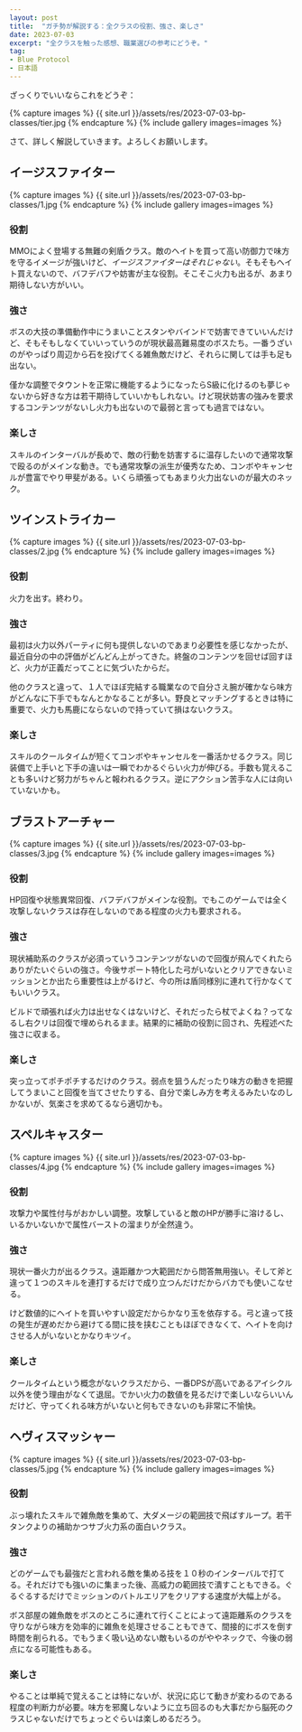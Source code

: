 ```yaml
---
layout: post
title:  "ガチ勢が解説する：全クラスの役割、強さ、楽しさ"
date: 2023-07-03
excerpt: "全クラスを触った感想、職業選びの参考にどうぞ。"
tag:
- Blue Protocol
- 日本語
---
```


ざっくりでいいならこれをどうぞ：

{% capture images %}
    {{ site.url }}/assets/res/2023-07-03-bp-classes/tier.jpg
{% endcapture %}
{% include gallery images=images %}

さて、詳しく解説していきます。よろしくお願いします。

## イージスファイター

{% capture images %}
    {{ site.url }}/assets/res/2023-07-03-bp-classes/1.jpg
{% endcapture %}
{% include gallery images=images %}

### 役割

MMOによく登場する無難の剣盾クラス。敵のヘイトを買って高い防御力で味方を守るイメージが強いけど、*イージスファイターはそれじゃない*。そもそもヘイト買えないので、バフデバフや妨害が主な役割。そこそこ火力も出るが、あまり期待しない方がいい。

### 強さ

ボスの大技の準備動作中にうまいことスタンやバインドで妨害できていいんだけど、そもそもしなくていいっていうのが現状最高難易度のボスたち。一番うざいのがやっぱり周辺から石を投げてくる雑魚敵だけど、それらに関しては手も足も出ない。

僅かな調整でタウントを正常に機能するようになったらS級に化けるのも夢じゃないから好きな方は若干期待していいかもしれない。けど現状妨害の強みを要求するコンテンツがないし火力も出ないので最弱と言っても過言ではない。

### 楽しさ

スキルのインターバルが長めで、敵の行動を妨害するに温存したいので通常攻撃で殴るのがメインな動き。でも通常攻撃の派生が優秀なため、コンボやキャンセルが豊富でやり甲斐がある。いくら頑張ってもあまり火力出ないのが最大のネック。

## ツインストライカー

{% capture images %}
    {{ site.url }}/assets/res/2023-07-03-bp-classes/2.jpg
{% endcapture %}
{% include gallery images=images %}

### 役割

火力を出す。終わり。

### 強さ

最初は火力以外パーティに何も提供しないのであまり必要性を感じなかったが、最近自分の中の評価がどんどん上がってきた。終盤のコンテンツを回せば回すほど、火力が正義だってことに気づいたからだ。

他のクラスと違って、１人でほぼ完結する職業なので自分さえ腕が確かなら味方がどんなに下手でもなんとかなることが多い。野良とマッチングするときは特に重要で、火力も馬鹿にならないので持っていて損はないクラス。

### 楽しさ

スキルのクールタイムが短くてコンボやキャンセルを一番活かせるクラス。同じ装備で上手いと下手の違いは一瞬でわかるぐらい火力が伸びる。手数も覚えることも多いけど努力がちゃんと報われるクラス。逆にアクション苦手な人には向いていないかも。

## ブラストアーチャー

{% capture images %}
    {{ site.url }}/assets/res/2023-07-03-bp-classes/3.jpg
{% endcapture %}
{% include gallery images=images %}

### 役割

HP回復や状態異常回復、バフデバフがメインな役割。でもこのゲームでは全く攻撃しないクラスは存在しないのである程度の火力も要求される。

### 強さ

現状補助系のクラスが必須っていうコンテンツがないので回復が飛んでくれたらありがたいぐらいの強さ。今後サポート特化した弓がいないとクリアできないミッションとか出たら重要性は上がるけど、今の所は盾同様別に連れて行かなくてもいいクラス。

ビルドで頑張れば火力は出せなくはないけど、それだったら杖でよくね？ってなるし右クリは回復で埋められるまま。結果的に補助の役割に回され、先程述べた強さに収まる。

### 楽しさ

突っ立ってポチポチするだけのクラス。弱点を狙うんだったり味方の動きを把握してうまいこと回復を当てさせたりする、自分で楽しみ方を考えるみたいなのしかないが、気楽さを求めてるなら適切かも。

## スペルキャスター

{% capture images %}
    {{ site.url }}/assets/res/2023-07-03-bp-classes/4.jpg
{% endcapture %}
{% include gallery images=images %}

### 役割

攻撃力や属性付与がおかしい調整。攻撃していると敵のHPが勝手に溶けるし、いるかいないかで属性バーストの溜まりが全然違う。

### 強さ

現状一番火力が出るクラス。遠距離かつ大範囲だから問答無用強い。そして斧と違って１つのスキルを連打するだけで成り立つんだけだからバカでも使いこなせる。

けど数値的にヘイトを買いやすい設定だからかなり玉を依存する。弓と違って技の発生が遅めだから避けてる間に技を挟むこともほぼできなくて、ヘイトを向けさせる人がいないとかなりキツイ。

### 楽しさ

クールタイムという概念がないクラスだから、一番DPSが高いであるアイシクル以外を使う理由がなくて退屈。でかい火力の数値を見るだけで楽しいならいいんだけど、守ってくれる味方がいないと何もできないのも非常に不愉快。

## ヘヴィスマッシャー

{% capture images %}
    {{ site.url }}/assets/res/2023-07-03-bp-classes/5.jpg
{% endcapture %}
{% include gallery images=images %}

### 役割

ぶっ壊れたスキルで雑魚敵を集めて、大ダメージの範囲技で飛ばすループ。若干タンクよりの補助かつサブ火力系の面白いクラス。

### 強さ

どのゲームでも最強だと言われる敵を集める技を１０秒のインターバルで打てる。それだけでも強いのに集まった後、高威力の範囲技で潰すこともできる。ぐるぐるするだけでミッションのバトルエリアをクリアする速度が大幅上がる。

ボス部屋の雑魚敵をボスのところに連れて行くことによって遠距離系のクラスを守りながら味方を効率的に雑魚を処理させることもできて、間接的にボスを倒す時間を削られる。でもうまく吸い込めない敵もいるのがややネックで、今後の弱点になる可能性もある。

### 楽しさ

やることは単純で覚えることは特にないが、状況に応じて動きが変わるのである程度の判断力が必要。味方を邪魔しないように立ち回るのも大事だから脳死のクラスじゃないだけでちょっとぐらいは楽しめるだろう。
